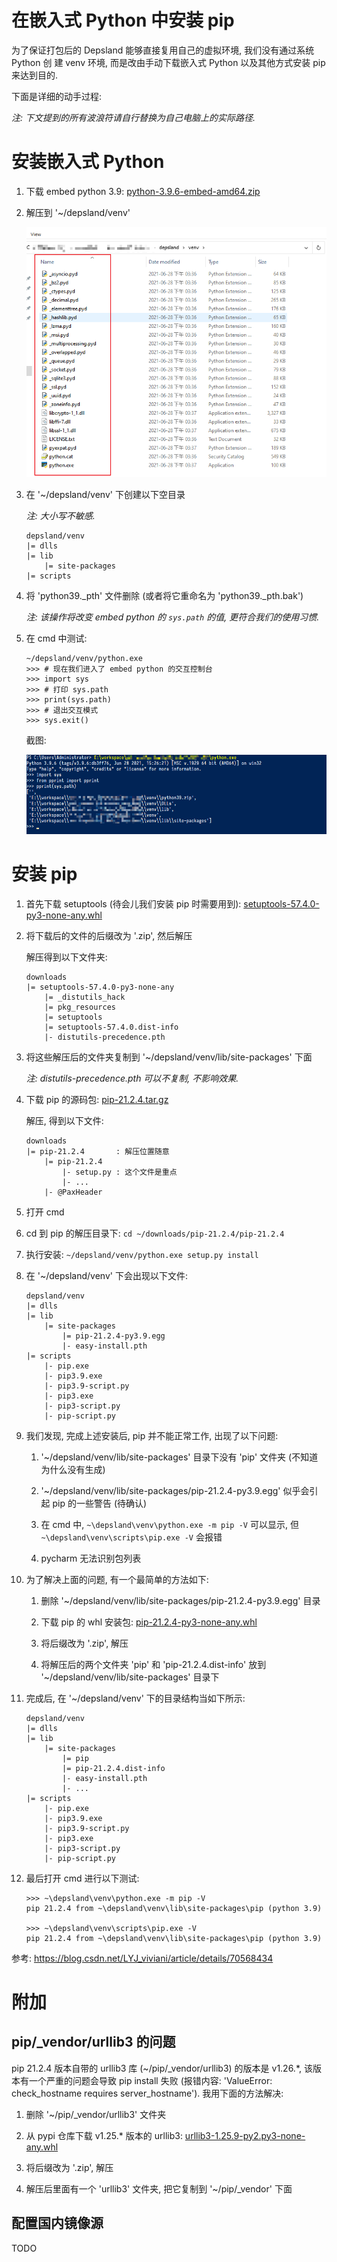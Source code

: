 # 在嵌入式 Python 中安装 pip

为了保证打包后的 Depsland 能够直接复用自己的虚拟环境, 我们没有通过系统 Python 创
建 venv 环境, 而是改由手动下载嵌入式 Python 以及其他方式安装 pip 来达到目的.

下面是详细的动手过程:

*注: 下文提到的所有波浪符请自行替换为自己电脑上的实际路径.*

# 安装嵌入式 Python

1. 下载 embed python 3.9: [python-3.9.6-embed-amd64.zip](https://npm.taobao.org/mirrors/python/3.9.6/python-3.9.6-embed-amd64.zip)

2. 解压到 '~/depsland/venv'

    ![](.assets/20210820-094859.png)

3. 在 '~/depsland/venv' 下创建以下空目录

    *注: 大小写不敏感.*

    ```
    depsland/venv
    |= dlls
    |= lib
        |= site-packages
    |= scripts
    ```

4. 将 'python39._pth' 文件删除 (或者将它重命名为 'python39._pth.bak')

    *注: 该操作将改变 embed python 的 `sys.path` 的值, 更符合我们的使用习惯.*

5. 在 cmd 中测试:

    ```
    ~/depsland/venv/python.exe
    >>> # 现在我们进入了 embed python 的交互控制台
    >>> import sys
    >>> # 打印 sys.path
    >>> print(sys.path)
    >>> # 退出交互模式
    >>> sys.exit()
    ```

    截图:

    ![](.assets/20210823-101701.png)

# 安装 pip

1. 首先下载 setuptools (待会儿我们安装 pip 时需要用到): [setuptools-57.4.0-py3-none-any.whl](https://pypi.tuna.tsinghua.edu.cn/packages/bd/25/5bdf7f1adeebd4e3fa76b2e2f045ae53ee208e40a4231ad0f0c3007e4353/setuptools-57.4.0-py3-none-any.whl#sha256=a49230977aa6cfb9d933614d2f7b79036e9945c4cdd7583163f4e920b83418d6)

2. 将下载后的文件的后缀改为 '.zip', 然后解压
    
    解压得到以下文件夹:

    ```
    downloads
    |= setuptools-57.4.0-py3-none-any
        |= _distutils_hack
        |= pkg_resources
        |= setuptools
        |= setuptools-57.4.0.dist-info
        |- distutils-precedence.pth
    ```

3. 将这些解压后的文件夹复制到 '~/depsland/venv/lib/site-packages' 下面

    *注: distutils-precedence.pth 可以不复制, 不影响效果.*

4. 下载 pip 的源码包: [pip-21.2.4.tar.gz](https://pypi.tuna.tsinghua.edu.cn/packages/52/e1/06c018197d8151383f66ebf6979d951995cf495629fc54149491f5d157d0/pip-21.2.4.tar.gz#sha256=0eb8a1516c3d138ae8689c0c1a60fde7143310832f9dc77e11d8a4bc62de193b)

    解压, 得到以下文件:

    ```
    downloads
    |= pip-21.2.4       : 解压位置随意
        |= pip-21.2.4
            |- setup.py : 这个文件是重点
            |- ... 
        |- @PaxHeader
    ```

5. 打开 cmd

6. cd 到 pip 的解压目录下: `cd ~/downloads/pip-21.2.4/pip-21.2.4`

7. 执行安装: `~/depsland/venv/python.exe setup.py install`

8. 在 '~/depsland/venv' 下会出现以下文件:

    ```
    depsland/venv
    |= dlls
    |= lib
        |= site-packages
            |= pip-21.2.4-py3.9.egg
            |- easy-install.pth
    |= scripts
        |- pip.exe
        |- pip3.9.exe
        |- pip3.9-script.py
        |- pip3.exe
        |- pip3-script.py
        |- pip-script.py
    ```

9. 我们发现, 完成上述安装后, pip 并不能正常工作, 出现了以下问题:

    1. '~/depsland/venv/lib/site-packages' 目录下没有 'pip' 文件夹 (不知道为什么没有生成)

    2. '~/depsland/venv/lib/site-packages/pip-21.2.4-py3.9.egg' 似乎会引起 pip 的一些警告 (待确认)

    3. 在 cmd 中, `~\depsland\venv\python.exe -m pip -V` 可以显示, 但 `~\depsland\venv\scripts\pip.exe -V` 会报错

    4. pycharm 无法识别包列表

10. 为了解决上面的问题, 有一个最简单的方法如下:

    1. 删除 '~/depsland/venv/lib/site-packages/pip-21.2.4-py3.9.egg' 目录

    2. 下载 pip 的 whl 安装包: [pip-21.2.4-py3-none-any.whl](https://pypi.tuna.tsinghua.edu.cn/packages/ca/31/b88ef447d595963c01060998cb329251648acf4a067721b0452c45527eb8/pip-21.2.4-py3-none-any.whl#sha256=fa9ebb85d3fd607617c0c44aca302b1b45d87f9c2a1649b46c26167ca4296323)

    3. 将后缀改为 '.zip', 解压

    4. 将解压后的两个文件夹 'pip' 和 'pip-21.2.4.dist-info' 放到 '~/depsland/venv/lib/site-packages' 目录下

11. 完成后, 在 '~/depsland/venv' 下的目录结构当如下所示:

    ```
    depsland/venv
    |= dlls
    |= lib
        |= site-packages
            |= pip
            |= pip-21.2.4.dist-info
            |- easy-install.pth
            |- ...
    |= scripts
        |- pip.exe
        |- pip3.9.exe
        |- pip3.9-script.py
        |- pip3.exe
        |- pip3-script.py
        |- pip-script.py
    ```

12. 最后打开 cmd 进行以下测试:

    ```
    >>> ~\depsland\venv\python.exe -m pip -V
    pip 21.2.4 from ~\depsland\venv\lib\site-packages\pip (python 3.9)

    >>> ~\depsland\venv\scripts\pip.exe -V
    pip 21.2.4 from ~\depsland\venv\lib\site-packages\pip (python 3.9)
    ```

参考: https://blog.csdn.net/LYJ_viviani/article/details/70568434

# 附加

## pip/_vendor/urllib3 的问题

pip 21.2.4 版本自带的 urllib3 库 (~/pip/_vendor/urllib3) 的版本是 v1.26.*, 该版本有一个严重的问题会导致 pip install 失败 (报错内容: 'ValueError: check_hostname requires server_hostname'). 我用下面的方法解决:

1. 删除 '~/pip/_vendor/urllib3' 文件夹

2. 从 pypi 仓库下载 v1.25.* 版本的 urllib3: [urllib3-1.25.9-py2.py3-none-any.whl](https://pypi.tuna.tsinghua.edu.cn/packages/e1/e5/df302e8017440f111c11cc41a6b432838672f5a70aa29227bf58149dc72f/urllib3-1.25.9-py2.py3-none-any.whl#sha256=88206b0eb87e6d677d424843ac5209e3fb9d0190d0ee169599165ec25e9d9115)

3. 将后缀改为 '.zip', 解压

4. 解压后里面有一个 'urllib3' 文件夹, 把它复制到 '~/pip/_vendor' 下面

## 配置国内镜像源

TODO
